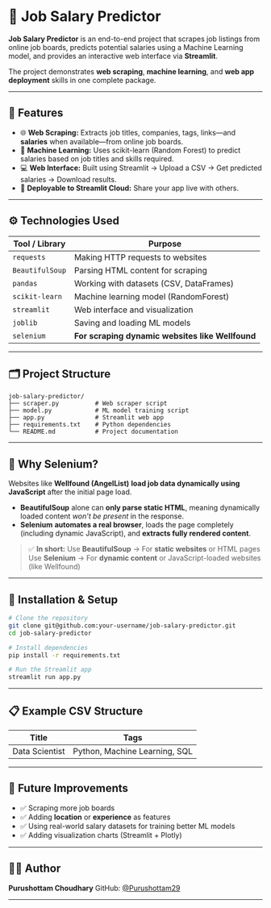 # 💼 Job Salary Predictor

**Job Salary Predictor** is an end-to-end project that scrapes job listings from online job boards, predicts potential salaries using a Machine Learning model, and provides an interactive web interface via **Streamlit**.

The project demonstrates **web scraping**, **machine learning**, and **web app deployment** skills in one complete package.

---

## 📌 Features

* 🌐 **Web Scraping:** Extracts job titles, companies, tags, links—and **salaries** when available—from online job boards.
* 🤖 **Machine Learning:** Uses scikit-learn (Random Forest) to predict salaries based on job titles and skills required.
* 💻 **Web Interface:** Built using Streamlit → Upload a CSV → Get predicted salaries → Download results.
* 🚀 **Deployable to Streamlit Cloud:** Share your app live with others.

---

## ⚙️ Technologies Used

| Tool / Library  | Purpose                                          |
| --------------- | ------------------------------------------------ |
| `requests`      | Making HTTP requests to websites                 |
| `BeautifulSoup` | Parsing HTML content for scraping                |
| `pandas`        | Working with datasets (CSV, DataFrames)          |
| `scikit-learn`  | Machine learning model (RandomForest)            |
| `streamlit`     | Web interface and visualization                  |
| `joblib`        | Saving and loading ML models                     |
| `selenium`      | **For scraping dynamic websites like Wellfound** |

---

## 🗂️ Project Structure

```
job-salary-predictor/
├── scraper.py          # Web scraper script
├── model.py            # ML model training script
├── app.py              # Streamlit web app
├── requirements.txt    # Python dependencies
└── README.md           # Project documentation
```

---

## 🚨 Why Selenium?

Websites like **Wellfound (AngelList)** **load job data dynamically using JavaScript** after the initial page load.

* **BeautifulSoup** alone can **only parse static HTML**, meaning dynamically loaded content *won’t be present* in the response.
* **Selenium** **automates a real browser**, loads the page completely (including dynamic JavaScript), and **extracts fully rendered content**.

> ✅ **In short:**
> Use **BeautifulSoup** → For **static websites** or HTML pages
> Use **Selenium** → For **dynamic content** or JavaScript-loaded websites (like Wellfound)

---

## 💾 Installation & Setup

```bash
# Clone the repository
git clone git@github.com:your-username/job-salary-predictor.git
cd job-salary-predictor

# Install dependencies
pip install -r requirements.txt

# Run the Streamlit app
streamlit run app.py
```

---

## 📋 Example CSV Structure

| Title          | Tags                          |
| -------------- | ----------------------------- |
| Data Scientist | Python, Machine Learning, SQL |

---

## 📄 Future Improvements

* ✅ Scraping more job boards
* ✅ Adding **location** or **experience** as features
* ✅ Using real-world salary datasets for training better ML models
* ✅ Adding visualization charts (Streamlit + Plotly)

---

## 👨‍💻 Author

**Purushottam Choudhary**
GitHub: [@Purushottam29](https://github.com/Purushottam29)

---

